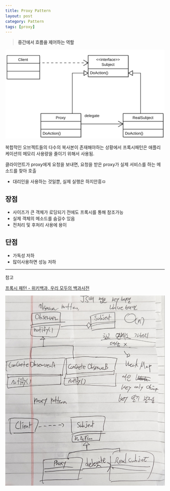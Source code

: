 ```yaml
---
title: Proxy Pattern
layout: post
category: Pattern
tags: [proxy]
---
```


> **중간에서 흐름을 제어하는 역할**
> 

![Untitled](/assets/post-img/2022-11-03-proxy-pattern/Untitled.png)

복합적인 오브젝트들의 다수의 복사본이 존재해야하는 상황에서 프록시패턴은 애플리케이션의 메모리 사용량을 줄이기 위해서 사용됨.

클라이언트가 proxy에게 요청을 보내면, 요청을 받은 proxy가 실제 서비스를 하는 메소드를 찾아 호출

- 대리인을 사용하는 것일뿐, 실제 실행은 하지안흥ㅁ

## 장점

- 사이즈가 큰 객체가 로딩되기 전에도 프록시를 통해 참조가능
- 실제 객체의 메소드를 숨길수 있음
- 전처리 및 후처리 사용에 용이

## 단점

- 가독성 저하
- 많이사용하면 성능 저하

---

참고

[프록시 패턴 - 위키백과, 우리 모두의 백과사전](https://ko.wikipedia.org/wiki/%ED%94%84%EB%A1%9D%EC%8B%9C_%ED%8C%A8%ED%84%B4)

![KakaoTalk_Photo_2022-08-18-10-10-34.jpeg](/assets/post-img/2022-11-03-proxy-pattern/KakaoTalk_Photo_2022-08-18-10-10-34.jpeg)